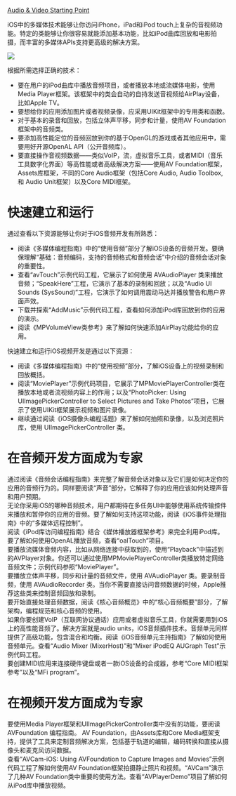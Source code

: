 [Audio & Video Starting Point](https://developer.apple.com/library/archive/referencelibrary/GettingStarted/AudioVideoStartingPoint_iOS/index.html#//apple_ref/doc/uid/TP40007298)

iOS中的多媒体技术能够让你访问iPhone，iPad和iPod touch上复杂的音视频功能。特定的类能够让你很容易就能添加基本功能，比如iPod曲库回放和电影拍摄，而丰富的多媒体APIs支持更高级的解决方案。  

![](https://developer.apple.com/library/archive/referencelibrary/GettingStarted/AudioVideoStartingPoint_iOS/Art/startingPoint_AudioVideo.jpg)

根据所需选择正确的技术：  

* 要在用户的iPod曲库中播放音频项目，或者播放本地或流媒体电影，使用Media Player框架。该框架中的类会自动的自持发送音视频给AirPlay设备，比如Apple TV。
* 要想给你的应用添加图片或者视频录像，应采用UIKit框架中的专用类和函数。
* 对于基本的录音和回放，包括立体声平移，同步和计量，使用AV Foundation框架中的音频类。
* 要添加高性能定位的音频回放到你的基于OpenGL的游戏或者其他应用中，需要用好开源OpenAL API（公开音频库）。
* 要直接操作音视频数据——类似VoIP，流，虚拟音乐工具，或者MIDI（音乐工具数字化界面）等高性能或者高级解决方案——使用AV Foundation框架，Assets库框架，不同的Core Audio框架（包括Core Audio, Audio Toolbox, 和 Audio Unit框架）以及Core MIDI框架。  

# 快速建立和运行

通过查看以下资源能够让你对于iOS音频开发有所熟悉：  

* 阅读《多媒体编程指南》中的“使用音频”部分了解iOS设备的音频开发。要确保理解“基础：音频编码，支持的音频格式和音频会话”中介绍的音频会话对象的重要性。
* 查看“avTouch”示例代码工程，它展示了如何使用 AVAudioPlayer 类来播放音频；“SpeakHere”工程，它演示了基本的录制和回放；以及“Audio UI Sounds (SysSound)”工程，它演示了如何调用震动马达并播放警告和用户界面声效。
* 下载并探索“AddMusic”示例代码工程，查看如何添加iPod库回放到你的应用的演示。
* 阅读《MPVolumeView类参考》来了解如何快速添加AirPlay功能给你的应用。

快速建立和运行iOS视频开发是通过以下资源：  

* 阅读《多媒体编程指南》中的“使用视频”部分，了解iOS设备上的视频录制和回放概括。
* 阅读“MoviePlayer”示例代码项目，它展示了MPMoviePlayerController类在播放本地或者流视频内容上的作用；以及“PhotoPicker: Using UIImagePickerController to Select Pictures and Take Photos”项目，它展示了使用UIKit框架展示视频和图片录像。
* 继续通过阅读《iOS摄像头编程话题》来了解如何拍照和录像，以及浏览照片库，使用 UIImagePickerController 类。

# 在音频开发方面成为专家

通过阅读《音频会话编程指南》来完整了解音频会话对象以及它们是如何决定你的应用的音频行为的。同样要阅读“声音”部分，它解释了你的应用应该如何处理声音和用户预期。  
无论你采用iOS的哪种音频技术，用户都期待在多任务UI中能够使用系统传输控件来播放和暂停你的应用的音频。要了解如何支持这项功能，阅读《iOS事件处理指南》中的“多媒体远程控制”。  
阅读《iPod库访问编程指南》结合《媒体播放器框架参考》来完全利用iPod库。  
要了解如何使用OpenAL播放音频，查看“oalTouch”项目。  
要播放流媒体音频内容，比如从网络连接中获取到的，使用“Playback”中描述到的AVPlayer对象。你还可以通过使用MPMoviePlayerController类播放特定网络音频文件；示例代码参照“MoviePlayer”。  
要播放立体声平移，同步和计量的音频文件，使用 AVAudioPlayer 类。要录制音频，使用 AVAudioRecorder 类。当你不需要直接访问音频数据的时候，Apple推荐这些类来控制音频回放和录制。  
要开始直接处理音频数据，阅读《核心音频概览》中的“核心音频概要”部分，了解架构，编程规范和核心音频的使用。  
如果你要创建VoIP（互联网协议通话）应用或者虚拟音乐工具，你就需要用到iOS上的高性能音频了。解决方案就是audio units，iOS音频插件技术。音频单元同样提供了高级功能，包含混合和均衡。阅读《iOS音频单元主持指南》了解如何使用音频单元。查看“Audio Mixer (MixerHost)”和“Mixer iPodEQ AUGraph Test”示例代码工程。  
要创建MIDI应用来连接硬件键盘或者一款iOS设备的合成器，参考“Core MIDI框架参考”以及“MFi program”。  

# 在视频开发方面成为专家

要使用Media Player框架和UIImagePickerController类中没有的功能，要阅读 AVFoundation 编程指南。 AV Foundation，由Assets库和Core Media框架支持，提供了工具来定制音频解决方案，包括基于轨道的编辑，编码转换和直接从摄像头和麦克风访问数据。  
查看“AVCam-iOS: Using AVFoundation to Capture Images and Movies”示例代码工程了解如何使用AV Foundation框架拍摄静止照片和视频。“AVCam”演示了几种AV Foundation类中重要的使用方法。查看“AVPlayerDemo”项目了解如何从iPod库中播放视频。  